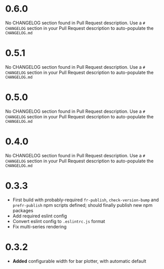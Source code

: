 # 0.6.0
No CHANGELOG section found in Pull Request description.
Use a `# CHANGELOG` section in your Pull Request description to auto-populate the `CHANGELOG.md`

# 0.5.1
No CHANGELOG section found in Pull Request description.
Use a `# CHANGELOG` section in your Pull Request description to auto-populate the `CHANGELOG.md`

# 0.5.0
No CHANGELOG section found in Pull Request description.
Use a `# CHANGELOG` section in your Pull Request description to auto-populate the `CHANGELOG.md`

# 0.4.0
No CHANGELOG section found in Pull Request description.
Use a `# CHANGELOG` section in your Pull Request description to auto-populate the `CHANGELOG.md`

# 0.3.3
* First build with probably-required `fr-publish`, `check-version-bump` and `prefr-publish` npm scripts defined; should finally publish new npm packages
* Add required eslint config
* Convert eslint config to `.eslintrc.js` format
* Fix multi-series rendering

# 0.3.2

* **Added** configurable width for bar plotter, with automatic default

